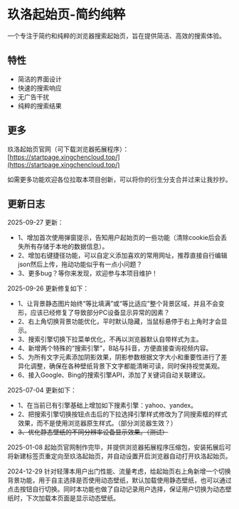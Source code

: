 # 玖洛起始页-简约纯粹

一个专注于简约和纯粹的浏览器搜索起始页，旨在提供简洁、高效的搜索体验。

## 特性

- 简洁的界面设计
- 快速的搜索响应
- 无广告干扰
- 纯粹的搜索结果

## 更多

玖洛起始页官网（可下载浏览器拓展程序）：[https://startpage.xingchencloud.top/](https://startpage.xingchencloud.top/)

如需更多功能欢迎各位拉取本项目创新，可以将你的衍生分支合并过来让我抄抄。

## 更新日志

2025-09-27 更新：
- 1、增加首次使用弹窗提示，告知用户起始页的一些功能（清除cookie后会丢失所有存储于本地的数据信息）。
- 2、增加右键捷径功能，可以自定义添加喜欢的常用网址，推荐直接自行编辑json然后上传，拖动功能似乎有一点小问题？
- 3、更多bug？等你来发现，欢迎参与本项目维护！

2025-09-26 更新修复如下：
- 1、让背景静态图片始终“等比填满”或“等比适应”整个背景区域，并且不会变形，应该已经修复了导致部分PC设备显示异常的因素？
- 2、右上角切换背景功能优化，平时默认隐藏，当鼠标悬停于右上角时才会显示。
- 3、搜索引擎切换下拉菜单优化，不再以浏览器默认自带样式为主。
- 4、新增两个特殊的“搜索引擎”，B站与抖音，方便直接查询视频内容。
- 5、为所有文字元素添加阴影效果，阴影参数根据文字大小和重要性进行了差异化调整，确保在各种壁纸背景下文字都能清晰可读，同时保持视觉美观。
- 6、接入Google、Bing的搜索引擎API，添加了关键词自动关联建议。

2025-07-04 更新如下：
- 1、在当前已有引擎基础上增加如下搜素引擎：yahoo、yandex。
- 2、把搜索引擎切换按钮点击后的下拉选择引擎样式修改为了同搜索框的样式效果，而不是使用浏览器原生样式。（部分浏览器生效？）
- ~~3、优化静态壁纸的不同分辨率设备显示效果。（测试）~~

2025-01-08 起始页官网制作完毕，并提供浏览器拓展程序压缩包，安装拓展后可将新建标签页重定向至玖洛起始页，并自动设置开启浏览器自动打开玖洛起始页。

2024-12-29 针对轻薄本用户出门性能、流量考虑，给起始页右上角新增一个切换背景功能，用于自主选择是否使用动态壁纸，默认加载使用静态壁纸，也可以通过点击按钮自行切换。同时本功能也做了自动记录用户选择，保证用户切换为动态壁纸时，下次加载本页面是显示动态壁纸。
